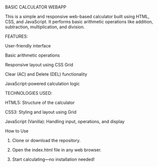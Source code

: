 BASIC CALCULATOR WEBAPP

This is a simple and responsive web-based calculator built using HTML, CSS, and JavaScript. It performs basic arithmetic operations like addition, subtraction, multiplication, and division.


FEATURES:

User-friendly interface

Basic arithmetic operations

Responsive layout using CSS Grid

Clear (AC) and Delete (DEL) functionality

JavaScript-powered calculation logic


TECHNOLOGIES USED:

HTML5: Structure of the calculator

CSS3: Styling and layout using Grid

JavaScript (Vanilla): Handling input, operations, and display



How to Use

1. Clone or download the repository.


2. Open the index.html file in any web browser.


3. Start calculating—no installation needed!




